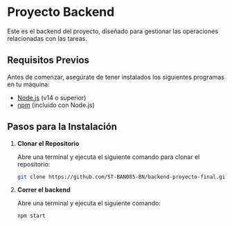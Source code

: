 # Proyecto Backend

Este es el backend del proyecto, diseñado para gestionar las operaciones relacionadas con las tareas.

## Requisitos Previos

Antes de comenzar, asegúrate de tener instalados los siguientes programas en tu máquina:

- [Node.js](https://nodejs.org/) (v14 o superior)
- [npm](https://www.npmjs.com/) (incluido con Node.js)

## Pasos para la Instalación

1. **Clonar el Repositorio**

   Abre una terminal y ejecuta el siguiente comando para clonar el repositorio:

   ```bash
   git clone https://github.com/ST-BAN085-BN/backend-proyecto-final.git
   ```

2. **Correr el backend**

   Abre una terminal y ejecuta el siguiente comando:

   ```bash
   npm start
   ```
